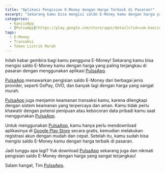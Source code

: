 ```yaml
---
title: "Aplikasi Pengisian E-Money dengan Harga Terbaik di Pasaran!"
excerpt: "Sekarang kamu bisa mengisi saldo E-Money kamu dengan harga yang paling terjangkau di pasaran dengan menggunakan aplikasi [PulsaApp](https://play.google.com/store/apps/details?id=com.kancio.indonesia)."
categories:
  - KancioApp
  - [PulsaApp](https://play.google.com/store/apps/details?id=com.kancio.indonesia)
tags:
  - E-Money
  - Transaksi
  - Token Listrik Murah
---
```


Inilah kabar gembira bagi kamu pengguna E-Money! Sekarang kamu bisa mengisi saldo E-Money kamu dengan harga yang paling terjangkau di pasaran dengan menggunakan aplikasi [PulsaApp](https://play.google.com/store/apps/details?id=com.kancio.indonesia).

[PulsaApp](https://play.google.com/store/apps/details?id=com.kancio.indonesia) menawarkan pengisian saldo E-Money dari berbagai jenis provider, seperti GoPay, OVO, dan banyak lagi dengan harga yang sangat murah.

[PulsaApp](https://play.google.com/store/apps/details?id=com.kancio.indonesia) juga menjamin keamanan transaksi kamu, karena dilengkapi dengan sistem keamanan yang terpercaya dan aman. Kamu tidak perlu khawatir dengan potensi penipuan atau kebocoran data pribadi kamu saat menggunakan [PulsaApp](https://play.google.com/store/apps/details?id=com.kancio.indonesia).

Untuk menggunakan [PulsaApp](https://play.google.com/store/apps/details?id=com.kancio.indonesia), kamu hanya perlu mendownload aplikasinya di [Google Play Store](https://play.google.com/store/apps/details?id=com.kancio.indonesia&hl=en_GB&gl=US) secara gratis, kemudian melakukan registrasi akun dengan mudah dan cepat. Setelah itu, kamu sudah bisa mengisi saldo E-Money kamu dengan harga terbaik di pasaran.

Jadi tunggu apa lagi? Yuk download [PulsaApp](https://play.google.com/store/apps/details?id=com.kancio.indonesia) sekarang juga dan nikmati pengisian saldo E-Money dengan harga yang sangat terjangkau!

Salam hangat,
Tim [PulsaApp](https://play.google.com/store/apps/details?id=com.kancio.indonesia).